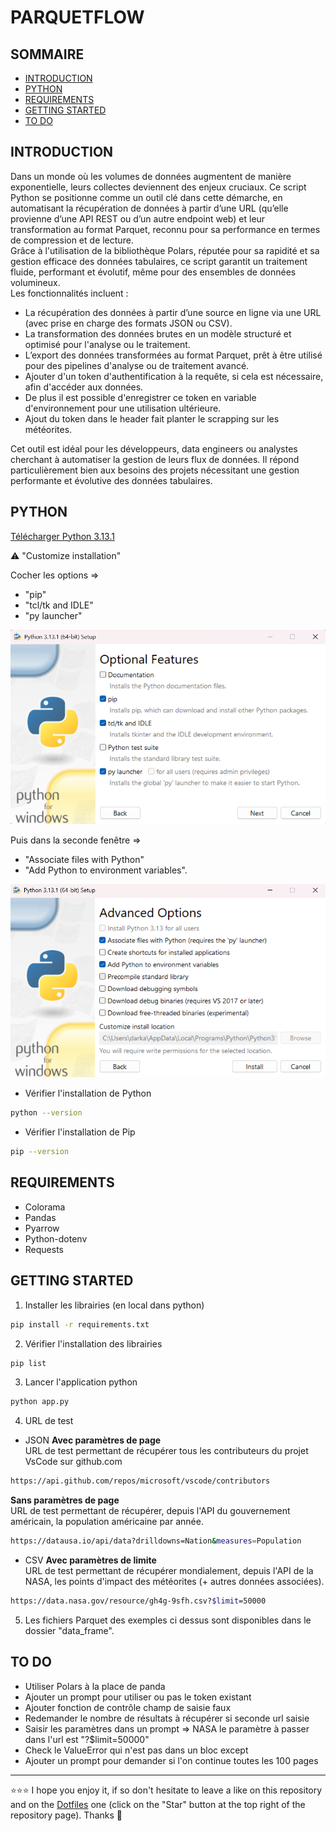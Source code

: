 # PARQUETFLOW

## SOMMAIRE
- [INTRODUCTION](#introduction)
- [PYTHON](#python)
- [REQUIREMENTS](#requirements)
- [GETTING STARTED](#getting-started)
- [TO DO](#to-do)

## INTRODUCTION
Dans un monde où les volumes de données augmentent de manière exponentielle, leurs collectes deviennent des enjeux cruciaux. Ce script Python se positionne comme un outil clé dans cette démarche, en automatisant la récupération de données à partir d’une URL (qu’elle provienne d’une API REST ou d’un autre endpoint web) et leur transformation au format Parquet, reconnu pour sa performance en termes de compression et de lecture.  
Grâce à l'utilisation de la bibliothèque Polars, réputée pour sa rapidité et sa gestion efficace des données tabulaires, ce script garantit un traitement fluide, performant et évolutif, même pour des ensembles de données volumineux.  
Les fonctionnalités incluent :
- La récupération des données à partir d’une source en ligne via une URL (avec prise en charge des formats JSON ou CSV).
- La transformation des données brutes en un modèle structuré et optimisé pour l'analyse ou le traitement.
- L’export des données transformées au format Parquet, prêt à être utilisé pour des pipelines d'analyse ou de traitement avancé.
- Ajouter d'un token d'authentification à la requête, si cela est nécessaire, afin d'accéder aux données.
- De plus il est possible d'enregistrer ce token en variable d'environnement pour une utilisation ultérieure.
- Ajout du token dans le header fait planter le scrapping sur les météorites.  

Cet outil est idéal pour les développeurs, data engineers ou analystes cherchant à automatiser la gestion de leurs flux de données. Il répond particulièrement bien aux besoins des projets nécessitant une gestion performante et évolutive des données tabulaires.

## PYTHON
[Télécharger Python 3.13.1](https://www.python.org/downloads/)  

⚠️ "Customize installation"  

Cocher les options =>  
- "pip"  
- "tcl/tk and IDLE"  
- "py launcher"  

![Installation Python 1](https://github.com/EmmanuelLefevre/MarkdownImg/blob/main/py_install.png)  

Puis dans la seconde fenêtre =>  
- "Associate files with Python"  
- "Add Python to environment variables".  

![Installation Python 2](https://github.com/EmmanuelLefevre/MarkdownImg/blob/main/py_install_2.png)  

- Vérifier l'installation de Python
```bash
python --version
```
- Vérifier l'installation de Pip
```bash
pip --version
```

## REQUIREMENTS
- Colorama
- Pandas
- Pyarrow
- Python-dotenv
- Requests

## GETTING STARTED
1. Installer les librairies (en local dans python)
```bash
pip install -r requirements.txt
```
2. Vérifier l'installation des librairies
```bash
pip list
```
3. Lancer l'application python
```bash
python app.py
```
4. URL de test
- JSON
**Avec paramètres de page**  
URL de test permettant de récupérer tous les contributeurs du projet VsCode sur github.com
```bash
https://api.github.com/repos/microsoft/vscode/contributors
```
**Sans paramètres de page**  
URL de test permettant de récupérer, depuis l'API du gouvernement américain, la population américaine par année.
```bash
https://datausa.io/api/data?drilldowns=Nation&measures=Population
```
- CSV
**Avec paramètres de limite**  
URL de test permettant de récupérer mondialement, depuis l'API de la NASA, les points d'impact des météorites (+ autres données associées).
```bash
https://data.nasa.gov/resource/gh4g-9sfh.csv?$limit=50000
```
5. Les fichiers Parquet des exemples ci dessus sont disponibles dans le dossier "data_frame".

## TO DO
- Utiliser Polars à la place de panda
- Ajouter un prompt pour utiliser ou pas le token existant
- Ajouter fonction de contrôle champ de saisie faux
- Redemander le nombre de résultats à récupérer si seconde url saisie
- Saisir les paramètres dans un prompt => NASA le paramètre à passer dans l'url est "?$limit=50000"
- Check le ValueError qui n'est pas dans un bloc except
- Ajouter un prompt pour demander si l'on continue toutes les 100 pages

***

⭐⭐⭐ I hope you enjoy it, if so don't hesitate to leave a like on this repository and on the [Dotfiles](https://github.com/EmmanuelLefevre/Dotfiles) one (click on the "Star" button at the top right of the repository page). Thanks 🤗
